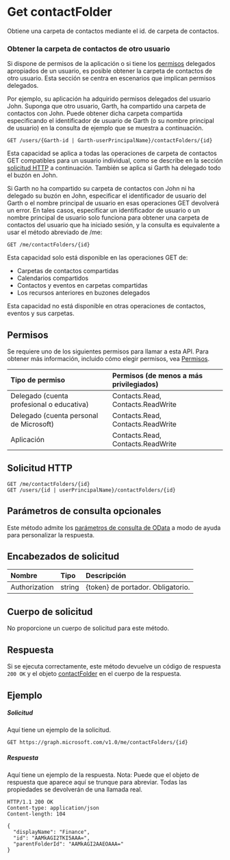 # <a name="get-contactfolder"></a>Get contactFolder

Obtiene una carpeta de contactos mediante el id. de carpeta de contactos.


### <a name="get-another-users-contact-folder"></a>Obtener la carpeta de contactos de otro usuario

Si dispone de permisos de la aplicación o si tiene los [permisos](#permissions) delegados apropiados de un usuario, es posible obtener la carpeta de contactos de otro usuario. Esta sección se centra en escenarios que implican permisos delegados.

Por ejemplo, su aplicación ha adquirido permisos delegados del usuario John. Suponga que otro usuario, Garth, ha compartido una carpeta de contactos con John. Puede obtener dicha carpeta compartida especificando el identificador de usuario de Garth (o su nombre principal de usuario) en la consulta de ejemplo que se muestra a continuación.

<!-- { "blockType": "ignored" } -->
```http
GET /users/{Garth-id | Garth-userPrincipalName}/contactFolders/{id}
```

Esta capacidad se aplica a todas las operaciones de carpeta de contactos GET compatibles para un usuario individual, como se describe en la sección [solicitud HTTP](#http-request) a continuación. También se aplica si Garth ha delegado todo el buzón en John.

Si Garth no ha compartido su carpeta de contactos con John ni ha delegado su buzón en John, especificar el identificador de usuario del Garth o el nombre principal de usuario en esas operaciones GET devolverá un error. En tales casos, especificar un identificador de usuario o un nombre principal de usuario solo funciona para obtener una carpeta de contactos del usuario que ha iniciado sesión, y la consulta es equivalente a usar el método abreviado de /me:

<!-- { "blockType": "ignored" } -->
```http
GET /me/contactFolders/{id}
```

Esta capacidad solo está disponible en las operaciones GET de:

- Carpetas de contactos compartidas
- Calendarios compartidos
- Contactos y eventos en carpetas compartidas
- Los recursos anteriores en buzones delegados

Esta capacidad no está disponible en otras operaciones de contactos, eventos y sus carpetas.


## <a name="permissions"></a>Permisos
Se requiere uno de los siguientes permisos para llamar a esta API. Para obtener más información, incluido cómo elegir permisos, vea [Permisos](../../../concepts/permissions_reference.md).

|Tipo de permiso      | Permisos (de menos a más privilegiados)              |
|:--------------------|:---------------------------------------------------------|
|Delegado (cuenta profesional o educativa) | Contacts.Read, Contacts.ReadWrite    |
|Delegado (cuenta personal de Microsoft) | Contacts.Read, Contacts.ReadWrite    |
|Aplicación | Contacts.Read, Contacts.ReadWrite |

## <a name="http-request"></a>Solicitud HTTP
<!-- { "blockType": "ignored" } -->
```http
GET /me/contactFolders/{id}
GET /users/{id | userPrincipalName}/contactFolders/{id}
```
## <a name="optional-query-parameters"></a>Parámetros de consulta opcionales
Este método admite los [parámetros de consulta de OData](http://developer.microsoft.com/en-us/graph/docs/overview/query_parameters) a modo de ayuda para personalizar la respuesta.
## <a name="request-headers"></a>Encabezados de solicitud
| Nombre       | Tipo | Descripción|
|:-----------|:------|:----------|
| Authorization  | string  | {token} de portador. Obligatorio. |

## <a name="request-body"></a>Cuerpo de solicitud
No proporcione un cuerpo de solicitud para este método.

## <a name="response"></a>Respuesta

Si se ejecuta correctamente, este método devuelve un código de respuesta `200 OK` y el objeto [contactFolder](../resources/contactfolder.md) en el cuerpo de la respuesta.
## <a name="example"></a>Ejemplo
##### <a name="request"></a>Solicitud
Aquí tiene un ejemplo de la solicitud.
<!-- {
  "blockType": "request",
  "name": "get_contactfolder"
}-->
```http
GET https://graph.microsoft.com/v1.0/me/contactFolders/{id}
```
##### <a name="response"></a>Respuesta
Aquí tiene un ejemplo de la respuesta. Nota: Puede que el objeto de respuesta que aparece aquí se trunque para abreviar. Todas las propiedades se devolverán de una llamada real.
<!-- {
  "blockType": "response",
  "truncated": true,
  "@odata.type": "microsoft.graph.contactFolder"
} -->
```http
HTTP/1.1 200 OK
Content-type: application/json
Content-length: 104

{
  "displayName": "Finance",
  "id": "AAMkAGI2TKI5AAA=",
  "parentFolderId": "AAMkAGI2AAEOAAA="
}
```

<!-- uuid: 8fcb5dbc-d5aa-4681-8e31-b001d5168d79
2015-10-25 14:57:30 UTC -->
<!-- {
  "type": "#page.annotation",
  "description": "Get contactFolder",
  "keywords": "",
  "section": "documentation",
  "tocPath": ""
}-->
